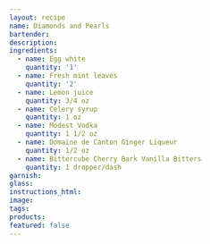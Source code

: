 ```yaml
---
layout: recipe
name: Diamonds and Pearls
bartender:
description:
ingredients:
  - name: Egg white
    quantity: '1'
  - name: Fresh mint leaves
    quantity: '2'
  - name: Lemon juice
    quantity: 3/4 oz
  - name: Celery syrup
    quantity: 1 oz
  - name: Modest Vodka
    quantity: 1 1/2 oz
  - name: Domaine de Canton Ginger Liqueur
    quantity: 1/2 oz
  - name: Bittercube Cherry Bark Vanilla Bitters
    quantity: 1 dropper/dash
garnish:
glass:
instructions_html:
image:
tags:
products:
featured: false
---
```




